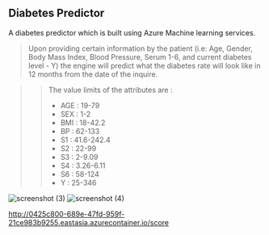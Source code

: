 ## Diabetes Predictor
A diabetes predictor which is built using Azure Machine learning services.

> Upon providing certain information by the patient (i.e: Age, Gender, Body Mass Index, Blood Pressure, Serum 1-6, and current diabetes level - Y) the engine will predict what the diabetes rate will look like in 12 months from the date of the inquire.

>> The value limits of the attributes are :
>> * AGE : 19-79 
>> * SEX : 1-2 
>> * BMI : 18-42.2 
>> * BP : 62-133 
>> * S1 : 41.6-242.4  
>> * S2 : 22-99 
>> * S3 : 2-9.09 
>> * S4 : 3.26-6.11
>> * S6 : 58-124 
>> * Y : 25-346   





![screenshot (3)](https://user-images.githubusercontent.com/93391666/149629320-5fd624e8-579e-45f3-94ee-f09f86a76b61.png)
![screenshot (4)](https://user-images.githubusercontent.com/93391666/149629325-786bf66b-4ec1-4d9a-8c37-41d8c730e94e.png)



http://0425c800-689e-47fd-959f-21ce983b9255.eastasia.azurecontainer.io/score
